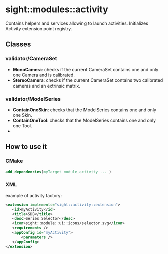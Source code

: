 # sight::modules::activity

Contains helpers and services allowing to launch activities. Initializes Activity extension point registry.

## Classes

### validator/CameraSet
- **MonoCamera**: checks if the current CameraSet contains one and only one Camera and is calibrated.
- **StereoCamera**: checks if the current CameraSet contains two calibrated cameras and an extrinsic matrix.

### validator/ModelSeries
- **ContainOneSkin**: checks that the ModelSeries contains one and only one Skin.
- **ContainOneTool**: checks that the ModelSeries contains one and only one Tool.
-
## How to use it

### CMake

```cmake
add_dependencies(myTarget module_activity ... )
```

### XML

example of activity factory:

 ```xml
<extension implements="sight::activity::extension">
    <id>myActivity</id>
    <title>SDB</title>
    <desc>Series Selector</desc>
    <icon>sight::module::ui::icons/selector.svg</icon>
    <requirements />
    <appConfig id="myActivity">
        <parameters />
    </appConfig>
</extension>
 ```
